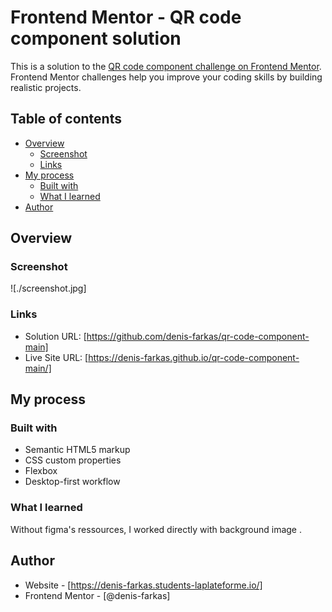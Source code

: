 # Frontend Mentor - QR code component solution

This is a solution to the [QR code component challenge on Frontend Mentor](https://www.frontendmentor.io/challenges/qr-code-component-iux_sIO_H). Frontend Mentor challenges help you improve your coding skills by building realistic projects. 

## Table of contents

- [Overview](#overview)
  - [Screenshot](#screenshot)
  - [Links](#links)
- [My process](#my-process)
  - [Built with](#built-with)
  - [What I learned](#what-i-learned)
- [Author](#author)


## Overview

### Screenshot

![./screenshot.jpg]



### Links

- Solution URL: [https://github.com/denis-farkas/qr-code-component-main]
- Live Site URL: [https://denis-farkas.github.io/qr-code-component-main/]

## My process

### Built with

- Semantic HTML5 markup
- CSS custom properties
- Flexbox
- Desktop-first workflow

### What I learned

Without figma's ressources, I worked directly with background image . 

## Author

- Website - [https://denis-farkas.students-laplateforme.io/]
- Frontend Mentor - [@denis-farkas]


